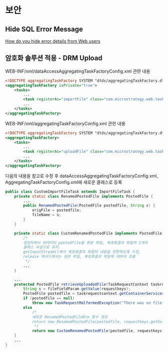 # 보안
## Hide SQL Error Message
[How do you hide error details from Web users][1]

## 암호화 솔루션 적용 - DRM Upload
WEB-INF/xml/dataAccessAggregatingTaskFactoryConfig.xml 관련 내용
```xml
<!DOCTYPE aggregatingTaskFactory SYSTEM "dtds/aggregatingTaskFactory.dtd" >
<aggregatingTaskFactory isPrivate="true">
    <tasks>
        ...
        <task registerAs="importFile" class="com.microstrategy.web.tasks.ImportFileTask"/>
        ...
    </tasks>
</aggregatingTaskFactory>
```
WEB-INF/xml/aggregatingTaskFactoryConfig.xml 관련 내용
```xml
<!DOCTYPE aggregatingTaskFactory SYSTEM "dtds/aggregatingTaskFactory.dtd">
<aggregatingTaskFactory>
    <tasks>
        ...
        <task registerAs="uploadFile" class="com.microstrategy.web.tasks.UploadFileTask" />
        ...
    </tasks>
</aggregatingTaskFactory>
```

다음의 내용을 참고로 수정 후 dataAccessAggregatingTaskFactoryConfig.xml, AggregatingTaskFactoryConfig.xml에 새로운 클래스로 등록
```java
public class CustomImportFileTask extends ImportFileTask {
    private static class RenamedPostedFile implements PostedFile {
        ...
        public RenamedPostedFile(PostedFile postedfile, String s) {
            origFile = postedfile;
            fileName = s;
        }
    }    

    private static class CustomRenamedPostedFile implements PostedFile {
        /*
        생성자에서 파라미터 postedfile을 원본 파일, 복호화결과 파일의 2개의 
        클래스 속성으로 유지.
        getInputStream()에서 복호화결과 파일의 내용을 반환하도록 수정,
        release 메서드에서는 원본 파일, 복호화결과 파일에 대하여 호출 
         */
        ...
    }

    ...
    protected PostedFile retrieveUploadedFile(TaskRequestContext taskrequestcontext, RequestKeys requestkeys) throws TaskException {
        String s = fileFieldParam.getValue(requestkeys);
        PostedFile postedfile = taskrequestcontext.getContainerServices().getPostedFile(s);
        if (postedfile == null)
            throw new TaskRequestMalformedException("There was no file uploaded for this Task invocation.");
        else
            /*
            새로운 RenamedPostedFileDrm 함수 생성 
            return new RenamedPostedFile(postedfile, requestkeys.getValue("filename"));
             */
            return new CustomRenamedPostedFile(postedfile, requestkeys.getValue("filename"));
    }
    ...        
}
```
[1]: https://community.microstrategy.com/s/question/0D54400004zXwC1CAK/how-do-you-hide-error-details-from-web-users
